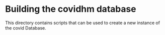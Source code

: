 # Building the covidhm database
This directory contains scripts that can be used to create a new instance of the covid Database.